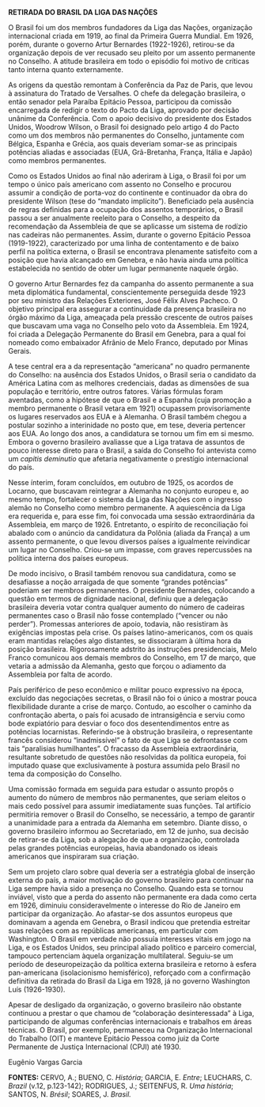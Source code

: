 **RETIRADA DO BRASIL DA LIGA DAS NAÇÕES**

O Brasil foi um dos membros fundadores da Liga das Nações, organização
internacional criada em 1919, ao final da Primeira Guerra Mundial. Em
1926, porém, durante o governo Artur Bernardes (1922-1926), retirou-se
da organização depois de ver recusado seu pleito por um assento
permanente no Conselho. A atitude brasileira em todo o episódio foi
motivo de críticas tanto interna quanto externamente.

As origens da questão remontam à Conferência da Paz de Paris, que levou
à assinatura do Tratado de Versalhes. O chefe da delegação brasileira, o
então senador pela Paraíba Epitácio Pessoa, participou da comissão
encarregada de redigir o texto do Pacto da Liga, aprovado por decisão
unânime da Conferência. Com o apoio decisivo do presidente dos Estados
Unidos, Woodrow Wilson, o Brasil foi designado pelo artigo 4 do Pacto
como um dos membros não permanentes do Conselho, juntamente com Bélgica,
Espanha e Grécia, aos quais deveriam somar-se as principais potências
aliadas e associadas (EUA, Grã-Bretanha, França, Itália e Japão) como
membros permanentes.

Como os Estados Unidos ao final não aderiram à Liga, o Brasil foi por um
tempo o único país americano com assento no Conselho e procurou assumir
a condição de porta-voz do continente e continuador da obra do
presidente Wilson (tese do “mandato implícito”). Beneficiado pela
ausência de regras definidas para a ocupação dos assentos temporários, o
Brasil passou a ser anualmente reeleito para o Conselho, a despeito da
recomendação da Assembleia de que se aplicasse um sistema de rodízio nas
cadeiras não permanentes. Assim, durante o governo Epitácio Pessoa
(1919-1922), caracterizado por uma linha de contentamento e de baixo
perfil na política externa, o Brasil se encontrava plenamente satisfeito
com a posição que havia alcançado em Genebra, e não havia ainda uma
política estabelecida no sentido de obter um lugar permanente naquele
órgão.

O governo Artur Bernardes fez da campanha do assento permanente a sua
meta diplomática fundamental, conscientemente perseguida desde 1923 por
seu ministro das Relações Exteriores, José Félix Alves Pacheco. O
objetivo principal era assegurar a continuidade da presença brasileira
no órgão máximo da Liga, ameaçada pela pressão crescente de outros
países que buscavam uma vaga no Conselho pelo voto da Assembleia. Em
1924, foi criada a Delegação Permanente do Brasil em Genebra, para a
qual foi nomeado como embaixador Afrânio de Melo Franco, deputado por
Minas Gerais.

A tese central era a da representação “americana” no quadro permanente
do Conselho: na ausência dos Estados Unidos, o Brasil seria o candidato
da América Latina com as melhores credenciais, dadas as dimensões de sua
população e território, entre outros fatores. Várias fórmulas foram
aventadas, como a hipótese de que o Brasil e a Espanha (cuja promoção a
membro permanente o Brasil vetara em 1921) ocupassem provisoriamente os
lugares reservados aos EUA e à Alemanha. O Brasil também chegou a
postular sozinho a interinidade no posto que, em tese, deveria pertencer
aos EUA. Ao longo dos anos, a candidatura se tornou um fim em si mesmo.
Embora o governo brasileiro avaliasse que a Liga tratava de assuntos de
pouco interesse direto para o Brasil, a saída do Conselho foi antevista
como um *capitis deminutio* que afetaria negativamente o prestígio
internacional do país.

Nesse ínterim, foram concluídos, em outubro de 1925, os acordos de
Locarno, que buscavam reintegrar a Alemanha no conjunto europeu e, ao
mesmo tempo, fortalecer o sistema da Liga das Nações com o ingresso
alemão no Conselho como membro permanente. A aquiescência da Liga era
requerida e, para esse fim, foi convocada uma sessão extraordinária da
Assembleia, em março de 1926. Entretanto, o espírito de reconciliação
foi abalado com o anúncio da candidatura da Polônia (aliada da França) a
um assento permanente, o que levou diversos países a igualmente
reivindicar um lugar no Conselho. Criou-se um impasse, com graves
repercussões na política interna dos países europeus.

De modo incisivo, o Brasil também renovou sua candidatura, como se
desafiasse a noção arraigada de que somente “grandes potências” poderiam
ser membros permanentes. O presidente Bernardes, colocando a questão em
termos de dignidade nacional, definiu que a delegação brasileira deveria
votar contra qualquer aumento do número de cadeiras permanentes caso o
Brasil não fosse contemplado (“vencer ou não perder”). Promessas
anteriores de apoio, todavia, não resistiram às exigências impostas pela
crise. Os países latino-americanos, com os quais eram mantidas relações
algo distantes, se dissociaram à última hora da posição brasileira.
Rigorosamente adstrito às instruções presidenciais, Melo Franco
comunicou aos demais membros do Conselho, em 17 de março, que vetaria a
admissão da Alemanha, gesto que forçou o adiamento da Assembleia por
falta de acordo.

País periférico de peso econômico e militar pouco expressivo na época,
excluído das negociações secretas, o Brasil não foi o único a mostrar
pouca flexibilidade durante a crise de março. Contudo, ao escolher o
caminho da confrontação aberta, o país foi acusado de intransigência e
serviu como bode expiatório para desviar o foco dos desentendimentos
entre as potências locarnistas. Referindo-se à obstrução brasileira, o
representante francês considerou “inadmissível” o fato de que Liga se
defrontasse com tais “paralisias humilhantes”. O fracasso da Assembleia
extraordinária, resultante sobretudo de questões não resolvidas da
política europeia, foi imputado quase que exclusivamente à postura
assumida pelo Brasil no tema da composição do Conselho.

Uma comissão formada em seguida para estudar o assunto propôs o aumento
do número de membros não permanentes, que seriam eleitos o mais cedo
possível para assumir imediatamente suas funções. Tal artifício
permitiria remover o Brasil do Conselho, se necessário, a tempo de
garantir a unanimidade para a entrada da Alemanha em setembro. Diante
disso, o governo brasileiro informou ao Secretariado, em 12 de junho,
sua decisão de retirar-se da Liga, sob a alegação de que a organização,
controlada pelas grandes potências europeias, havia abandonado os ideais
americanos que inspiraram sua criação.

Sem um projeto claro sobre qual deveria ser a estratégia global de
inserção externa do país, a maior motivação do governo brasileiro para
continuar na Liga sempre havia sido a presença no Conselho. Quando esta
se tornou inviável, visto que a perda do assento não permanente era dada
como certa em 1926, diminuiu consideravelmente o interesse do Rio de
Janeiro em participar da organização. Ao afastar-se dos assuntos
europeus que dominavam a agenda em Genebra, o Brasil indicou que
pretendia estreitar suas relações com as repúblicas americanas, em
particular com Washington. O Brasil em verdade não possuía interesses
vitais em jogo na Liga, e os Estados Unidos, seu principal aliado
político e parceiro comercial, tampouco pertenciam àquela organização
multilateral. Seguiu-se um período de deseuropeização da política
externa brasileira e retorno à esfera pan-americana (isolacionismo
hemisférico), reforçado com a confirmação definitiva da retirada do
Brasil da Liga em 1928, já no governo Washington Luís (1926-1930).

Apesar de desligado da organização, o governo brasileiro não obstante
continuou a prestar o que chamou de “colaboração desinteressada” à Liga,
participando de algumas conferências internacionais e trabalhos em áreas
técnicas. O Brasil, por exemplo, permaneceu na Organização Internacional
do Trabalho (OIT) e manteve Epitácio Pessoa como juiz da Corte
Permanente de Justiça Internacional (CPJI) até 1930.

Eugênio Vargas Garcia

**FONTES:** CERVO, A.; BUENO, C. *História*; GARCIA, E. *Entre*;
LEUCHARS, C. *Brazil* (v.12, p.123-142); RODRIGUES, J.; SEITENFUS, R.
*Uma história*; SANTOS, N. *Brésil*; SOARES, J. *Brasil.*
